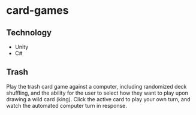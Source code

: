# card-games

## Technology
  * Unity
  * C#
  
## Trash
Play the trash card game against a computer, including randomized deck shuffling, and the ability for the user to select how they want to play upon drawing a wild card (king). Click the active card to play your own turn, and watch the automated computer turn in response.
